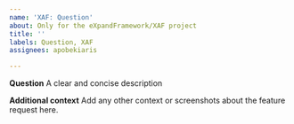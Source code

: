 ```yaml
---
name: 'XAF: Question'
about: Only for the eXpandFramework/XAF project
title: ''
labels: Question, XAF
assignees: apobekiaris

---
```


**Question**
A clear and concise description

**Additional context**
Add any other context or screenshots about the feature request here.
